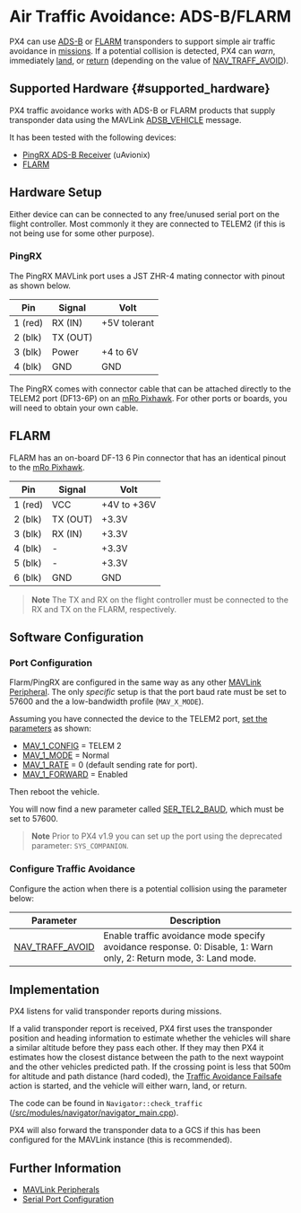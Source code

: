 # Air Traffic Avoidance: ADS-B/FLARM

PX4 can use [ADS-B](https://en.wikipedia.org/wiki/Automatic_dependent_surveillance_%E2%80%93_broadcast) or [FLARM](https://en.wikipedia.org/wiki/FLARM) transponders to support simple air traffic avoidance in [missions](../flight_modes/mission.md). If a potential collision is detected, PX4 can *warn*, immediately [land](../flight_modes/land.md), or [return](../flight_modes/return.md) (depending on the value of [NAV_TRAFF_AVOID](#NAV_TRAFF_AVOID)).

## Supported Hardware {#supported_hardware}

PX4 traffic avoidance works with ADS-B or FLARM products that supply transponder data using the MAVLink [ADSB_VEHICLE](https://mavlink.io/en/messages/common.html#ADSB_VEHICLE) message.

It has been tested with the following devices:

- [PingRX ADS-B Receiver](https://uavionix.com/product/pingrx/) (uAvionix)
- [FLARM](https://flarm.com/products/powerflarm/uav/)

## Hardware Setup

Either device can can be connected to any free/unused serial port on the flight controller. Most commonly it they are connected to TELEM2 (if this is not being use for some other purpose).

### PingRX

The PingRX MAVLink port uses a JST ZHR-4 mating connector with pinout as shown below.

| Pin     | Signal   | Volt         |
| ------- | -------- | ------------ |
| 1 (red) | RX (IN)  | +5V tolerant |
| 2 (blk) | TX (OUT) |              |
| 3 (blk) | Power    | +4 to 6V     |
| 4 (blk) | GND      | GND          |


The PingRX comes with connector cable that can be attached directly to the TELEM2 port (DF13-6P) on an [mRo Pixhawk](../flight_controller/mro_pixhawk.md). For other ports or boards, you will need to obtain your own cable.

## FLARM

FLARM has an on-board DF-13 6 Pin connector that has an identical pinout to the [mRo Pixhawk](../flight_controller/mro_pixhawk.md).

| Pin     | Signal   | Volt        |
| ------- | -------- | ----------- |
| 1 (red) | VCC      | +4V to +36V |
| 2 (blk) | TX (OUT) | +3.3V       |
| 3 (blk) | RX (IN)  | +3.3V       |
| 4 (blk) | -        | +3.3V       |
| 5 (blk) | -        | +3.3V       |
| 6 (blk) | GND      | GND         |


> **Note** The TX and RX on the flight controller must be connected to the RX and TX on the FLARM, respectively.

## Software Configuration

### Port Configuration

Flarm/PingRX are configured in the same way as any other [MAVLink Peripheral](../peripherals/mavlink_peripherals.md). The only *specific* setup is that the port baud rate must be set to 57600 and the a low-bandwidth profile (`MAV_X_MODE`).

Assuming you have connected the device to the TELEM2 port, [set the parameters](../advanced_config/parameters.md) as shown:

- [MAV_1_CONFIG](../advanced_config/parameter_reference.md#MAV_1_CONFIG) = TELEM 2
- [MAV_1_MODE](../advanced_config/parameter_reference.md#MAV_1_MODE) = Normal
- [MAV_1_RATE](../advanced_config/parameter_reference.md#MAV_1_RATE) = 0 (default sending rate for port).
- [MAV_1_FORWARD](../advanced_config/parameter_reference.md#MAV_1_FORWARD) = Enabled

Then reboot the vehicle.

You will now find a new parameter called [SER_TEL2_BAUD](../advanced_config/parameter_reference.md#SER_TEL2_BAUD), which must be set to 57600.

> **Note** Prior to PX4 v1.9 you can set up the port using the deprecated parameter: `SYS_COMPANION`.

### Configure Traffic Avoidance

Configure the action when there is a potential collision using the parameter below:

| Parameter                                                                                               | Description                                                                                                       |
| ------------------------------------------------------------------------------------------------------- | ----------------------------------------------------------------------------------------------------------------- |
| <span id="NAV_TRAFF_AVOID"></span>[NAV_TRAFF_AVOID](../advanced_config/parameter_reference.md#NAV_TRAFF_AVOID) | Enable traffic avoidance mode specify avoidance response. 0: Disable, 1: Warn only, 2: Return mode, 3: Land mode. |


## Implementation

PX4 listens for valid transponder reports during missions.

If a valid transponder report is received, PX4 first uses the transponder position and heading information to estimate whether the vehicles will share a similar altitude before they pass each other. If they may then PX4 it estimates how the closest distance between the path to the next waypoint and the other vehicles predicted path. If the crossing point is less that 500m for altitude and path distance (hard coded), the [Traffic Avoidance Failsafe](../config/safety.md#traffic_avoidance) action is started, and the vehicle will either warn, land, or return.

The code can be found in `Navigator::check_traffic` ([/src/modules/navigator/navigator_main.cpp](https://github.com/PX4/Firmware/blob/master/src/modules/navigator/navigator_main.cpp)).

PX4 will also forward the transponder data to a GCS if this has been configured for the MAVLink instance (this is recommended).

## Further Information

* [MAVLink Peripherals](../peripherals/mavlink_peripherals.md)
* [Serial Port Configuration](../peripherals/serial_configuration.md)